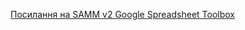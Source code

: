 [Посилання на SAMM v2 Google Spreadsheet Toolbox](https://docs.google.com/spreadsheets/d/1iIAcYj7xwFxO-cf29pjTKtvmtjsStiuP/edit?usp=sharing&ouid=118442502103579180844&rtpof=true&sd=true)
